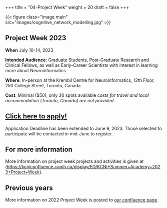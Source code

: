 +++
title = "04-Project Week"
weight = 20
draft = false
+++

{{< figure class="image main" src="images/cognitive_network_modelling.jpg" >}}

## Project Week 2023

**When** July 10-14, 2023

**Intended Audience**: Graduate Students, Post-Graduate Research and Clinical Fellows, as well as Early-Career Scientists with interest in learning more about Neuroinformatics

**Where**: In-person at the Krembil Centre for Neuroinformatics, 12th Floor, 250 College Street, Toronto, Canada

**Cost**:  Minimal ($50), only 30 spots available
*costs for travel and local accommodation (Toronto, Canada) are not provided.* 

## [Click here to apply!](https://edc.camhx.ca/redcap/surveys/?s=93TWAP7HMXAFANEC)

Application Deadline has been extended to June 9, 2023. 
Those selected to participate will be contacted in mid-June to register. 

## For more information

More information on project week projects and activities is given at (https://kcniconfluence.camh.ca/display/ED/KCNI+Summer+Academy+2023+Project+Week).

## Previous years

More information on 2022 Project Week is posted to [our confluence page](https://kcniconfluence.camh.ca/display/ED/KCNI+School+2022+Project+Week).





